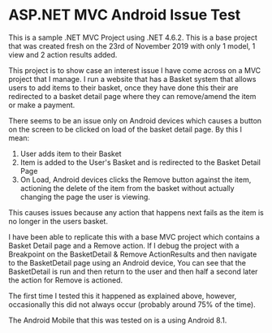 # ASP.NET MVC Android Issue Test

This is a sample .NET MVC Project using .NET 4.6.2.  This is a base project that was created fresh on the 23rd of November 2019 with only 1 model, 1 view and 2 action results added.

This project is to show case an interest issue I have come across on a MVC project that I manage.  I run a website that has a Basket system that allows users to add items to their basket, once they have done this their are redirected to a basket detail page where they can remove/amend the item or make a payment.

There seems to be an issue only on Android devices which causes a button on the screen to be clicked on load of the basket detail page.  By this I mean:
1. User adds item to their Basket
2. Item is added to the User's Basket and is redirected to the Basket Detail Page
3. On Load, Android devices clicks the Remove button against the item, actioning the delete of the item from the basket without actually changing the page the user is viewing.
  
This causes issues because any action that happens next fails as the item is no longer in the users basket.

I have been able to replicate this with a base MVC project which contains a Basket Detail page and a Remove action.  If I debug the project with a Breakpoint on the BasketDetail & Remove ActionResults and then navigate to the BasketDetail page using an Android device, You can see that the BasketDetail is run and then return to the user and then half a second later the action for Remove is actioned.

The first time I tested this it happened as explained above, however, occasionally this did not always occur (probably around 75% of the time).

The Android Mobile that this was tested on is a using Android 8.1.
